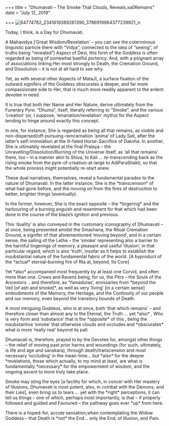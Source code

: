 +++
title = "Dhumavati – The Smoke That Clouds, Reveals,xa0Remains"
date = "July 12, 2019"

+++
![64774782_2341619389261390_3786919964377239921_n](https://aryaakasha.files.wordpress.com/2019/07/64774782_2341619389261390_3786919964377239921_n.jpg?w=676)

Today, I think, is a Day for Dhumavati.

A Mahavidya \[‘Great Wisdom/Revelation’ – you can see the coterminous
linguistic particle there with “Vidya”, connected to the idea of
“seeing”, of truths being “revealed”\] Aspect of Devi, this form of the
Goddess is often regarded as being of somewhat baelful portency. And,
with a poignant array of associations linking Her most strongly to
Death, the Cremation Ground, and Dissolution – it is not at all hard to
see why.

Yet, as with several other Aspects of MataJI, a surface fixation of the
outward signifers of the Goddess obscurates a deeper, and far more
compassionate side to Her, that is much more readily apparent to the
ardent devotee in need.

It is true that both Her Name and Her Nature, derive ultimately from the
Funerary Pyre. “Dhuma”, itself, literally referring to “Smoke”, and the
various ‘creation’ (or, I suppose, ’emanation/revelation’ myths) for the
Aspect tending to hinge around exactly this concept.

In one, for instance, She is regarded as being all that remains, as
visible and non-dispersed/off-pursuing-reincarnation ‘anima’ of Lady
Sati, after the latter’s self-immolation at the ill-fated
Horse-Sacrifice of Daksha. In another, She is ultimately revelated at
the final Pralaya – the Unravelling/Dissolution/Burning of the Universe
Itself, as ‘all that remains’ there, too – in a manner akin to Shiva, to
Kali … re-transcending back as the rising smoke from the
pyre-of-creation-at-large to AdiParaShakti, so that the whole process
might potentially re-start anew.

These dual narratives, themselves, reveal a fundamental paradox to the
nature of Dhumavati. In the latter instance, She is the \*transcension\*
of what had gone before, and the moving on from the fires of destruction
to better, brighter things (eventually).

In the former, however, She is the exact opposite – the \*lingering\*
and the harbouring of a burning anguish and resentment for that which
had been done in the course of the blaze’s ignition and previous.

This ‘duality’ is also conveyed in the customary iconography of
Dhumavati – at once, being presented amidst the Smashana, the Ritual
Cremation Ground, a signifer of that aforementioned ‘moving beyond’, and
in a certain sense, the sailing of the Lethe – the ‘smoke’ representing
also a barrier to the harmful lingerings of memory, a pleasant and
useful ‘illusion’, in that particular regard, which is also ‘truth’,
insofar as it helps to establish the insubstantial nature of the
fundamental fabric of the world. \[A byproduct of the \*actual\*
eternal-burning fire of Rta at, beyond, Its Core\]

Yet \*also\* accompanied most frequently by at least one Corvid, and
often more than one. Crows and Ravens being, for us, the Pitrs – the
Souls of the Ancestors .. and therefore, as ‘Yamadutas’, emissaries from
\*beyond the Veil \[of ash and smoke\]\*, as well as very ‘living’ \[in
a certain sense\] embodiments of the Memory, the Heritage, and the
Continuity of our people and our memory, even beyond the transitory
bounds of Death.

A most intriguing Goddess, who is at once, both ‘that which remains’ –
and therefore closer than almost any to the Eternal, the Truth … yet
\*also\* , Who is very form and ‘substance’ that is the \*opposite\* of
this , being the insubstantive ‘smoke’ that otherwise clouds and
occludes and \*obscurates\* what is more ‘really real’ beyond its pall.

Dhumavati is, therefore, prayed to by the Devotee for, amongst other
things – the relief of moving past prior harms and woundings (for such,
ultimately, is life and age and sanskara), through death/transcension
and most necessary ‘occluding’ in the mean-time… but \*also\* for the
deeper \*revelations, those which actually, to my mind at least, are
what is fundamentally \*necessary\* for the empowerment of wisdom, and
the ongoing ascent to more truly take place.

Smoke may sting the eyes \[a facility for which, in concer with Her
mastery of Illusions, Dhumavati is most potent, also, in combat with the
Demons, and their Lies\], even bring us to tears … yet with the
\*right\* perceptions, it can tell us things – one of which, perhaps
most importantly, is that – if properly followed and guided and Favoured
– the pathway goes ever \*up\* from here.

There is a hoped-for, accute sensation,when contemplating the Widow
Goddess – that Death is \*not\* the End .. only the End, of Illusion,
and Pain.
